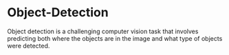# Object-Detection
Object detection is a challenging computer vision task that involves predicting both where the objects are in the image and what type of objects were detected.
